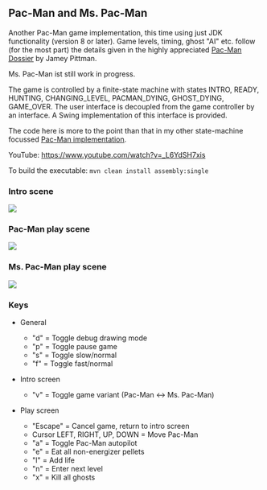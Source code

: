 ## Pac-Man and Ms. Pac-Man

Another Pac-Man game implementation, this time using just JDK functionality (version 8 or later). Game levels, timing, ghost "AI" etc. follow (for the most part) the details given in the highly appreciated [Pac-Man Dossier](https://pacman.holenet.info) by Jamey Pittman.

Ms. Pac-Man ist still work in progress.

The game is controlled by a finite-state machine with states INTRO, READY, HUNTING, CHANGING_LEVEL, PACMAN_DYING, GHOST_DYING, GAME_OVER. The user interface is decoupled from the game controller by an interface. A Swing implementation of this interface is provided.

The code here is more to the point than that in my other state-machine focussed [Pac-Man implementation](https://github.com/armin-reichert/pacman).

YouTube: https://www.youtube.com/watch?v=_L6YdSH7xis

To build the executable:
```mvn clean install assembly:single```

### Intro scene
<img src="pacman/doc/intro.png">

### Pac-Man play scene
<img src="pacman/doc/playing.png">

### Ms. Pac-Man play scene
<img src="pacman/doc/mspacman_playing.png">

### Keys

- General
  - "d" = Toggle debug drawing mode
  - "p" = Toggle pause game
  - "s" = Toggle slow/normal 
  - "f" = Toggle fast/normal

- Intro screen
  - "v" = Toggle game variant (Pac-Man <-> Ms. Pac-Man)

- Play screen
  - "Escape" = Cancel game, return to intro screen
  - Cursor LEFT, RIGHT, UP, DOWN = Move Pac-Man
  - "a" = Toggle Pac-Man autopilot
  - "e" = Eat all non-energizer pellets
  - "l" = Add life
  - "n" = Enter next level
  - "x" = Kill all ghosts
  
